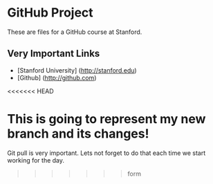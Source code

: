 GitHub Project
==========================

These are files for a GitHub course at Stanford.

Very Important Links
--------------------------
* [Stanford University] (http://stanford.edu)
* [Github] (http://github.com)


<<<<<<< HEAD

This is going to represent my new branch and its changes!
=======
Git pull is very important. Lets not forget to do that each time we start working for the day.
>>>>>>> form
